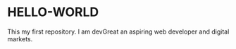 # HELLO-WORLD
This my first repository.
I am devGreat an aspiring web developer and digital markets.
